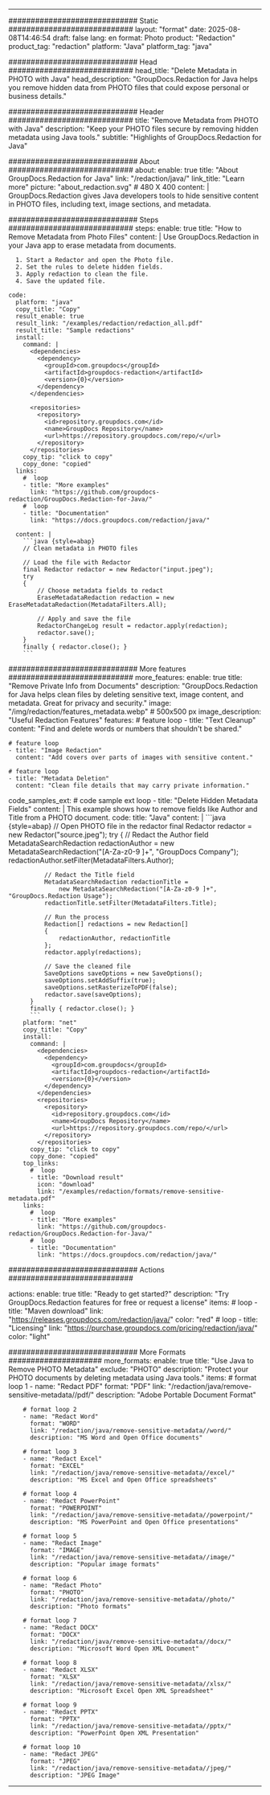
---
############################# Static ############################
layout: "format"
date:  2025-08-08T14:46:54
draft: false
lang: en
format: Photo
product: "Redaction"
product_tag: "redaction"
platform: "Java"
platform_tag: "java"

############################# Head ############################
head_title: "Delete Metadata in PHOTO with Java"
head_description: "GroupDocs.Redaction for Java helps you remove hidden data from PHOTO files that could expose personal or business details."

############################# Header ############################
title: "Remove Metadata from PHOTO with Java" 
description: "Keep your PHOTO files secure by removing hidden metadata using Java tools."
subtitle: "Highlights of GroupDocs.Redaction for Java" 

############################# About ############################
about:
    enable: true
    title: "About GroupDocs.Redaction for Java"
    link: "/redaction/java/"
    link_title: "Learn more"
    picture: "about_redaction.svg" # 480 X 400
    content: |
       GroupDocs.Redaction gives Java developers tools to hide sensitive content in PHOTO files, including text, image sections, and metadata.

############################# Steps ############################
steps:
    enable: true
    title: "How to Remove Metadata from Photo Files"
    content: |
      Use GroupDocs.Redaction in your Java app to erase metadata from documents.
      
      1. Start a Redactor and open the Photo file.
      2. Set the rules to delete hidden fields.
      3. Apply redaction to clean the file.
      4. Save the updated file.
   
    code:
      platform: "java"
      copy_title: "Copy"
      result_enable: true
      result_link: "/examples/redaction/redaction_all.pdf"
      result_title: "Sample redactions"
      install:
        command: |
          <dependencies>
            <dependency>
              <groupId>com.groupdocs</groupId>
              <artifactId>groupdocs-redaction</artifactId>
              <version>{0}</version>
            </dependency>
          </dependencies>

          <repositories>
            <repository>
              <id>repository.groupdocs.com</id>
              <name>GroupDocs Repository</name>
              <url>https://repository.groupdocs.com/repo/</url>
            </repository>
          </repositories>
        copy_tip: "click to copy"
        copy_done: "copied"
      links:
        #  loop
        - title: "More examples"
          link: "https://github.com/groupdocs-redaction/GroupDocs.Redaction-for-Java/"
        #  loop
        - title: "Documentation"
          link: "https://docs.groupdocs.com/redaction/java/"
          
      content: |
        ```java {style=abap}
        // Clean metadata in PHOTO files

        // Load the file with Redactor
        final Redactor redactor = new Redactor("input.jpeg");
        try
        {
            // Choose metadata fields to redact
            EraseMetadataRedaction redaction = new EraseMetadataRedaction(MetadataFilters.All);

            // Apply and save the file
            RedactorChangeLog result = redactor.apply(redaction);
            redactor.save();
        }
        finally { redactor.close(); }
        ```            


############################# More features ############################
more_features:
  enable: true
  title: "Remove Private Info from Documents"
  description: "GroupDocs.Redaction for Java helps clean files by deleting sensitive text, image content, and metadata. Great for privacy and security."
  image: "/img/redaction/features_metadata.webp" # 500x500 px
  image_description: "Useful Redaction Features"
  features:
    # feature loop
    - title: "Text Cleanup"
      content: "Find and delete words or numbers that shouldn't be shared."

    # feature loop
    - title: "Image Redaction"
      content: "Add covers over parts of images with sensitive content."

    # feature loop
    - title: "Metadata Deletion"
      content: "Clean file details that may carry private information."
      
  code_samples_ext:
    # code sample ext loop
    - title: "Delete Hidden Metadata Fields"
      content: |
        This example shows how to remove fields like Author and Title from a PHOTO document.
      code:
        title: "Java"
        content: |
          ```java {style=abap}
          //  Open PHOTO file in the redactor
          final Redactor redactor = new Redactor("source.jpeg");
          try
          {
              // Redact the Author field
              MetadataSearchRedaction redactionAuthor = 
                  new MetadataSearchRedaction("[A-Za-z0-9 ]+", "GroupDocs Company");
              redactionAuthor.setFilter(MetadataFilters.Author);

              // Redact the Title field
              MetadataSearchRedaction redactionTitle = 
                  new MetadataSearchRedaction("[A-Za-z0-9 ]+", "GroupDocs.Redaction Usage");
              redactionTitle.setFilter(MetadataFilters.Title);

              // Run the process
              Redaction[] redactions = new Redaction[]
              {
                  redactionAuthor, redactionTitle
              };
              redactor.apply(redactions);

              // Save the cleaned file
              SaveOptions saveOptions = new SaveOptions();
              saveOptions.setAddSuffix(true);
              saveOptions.setRasterizeToPDF(false);
              redactor.save(saveOptions);
          }
          finally { redactor.close(); }
          ```
        platform: "net"
        copy_title: "Copy"
        install:
          command: |
            <dependencies>
              <dependency>
                <groupId>com.groupdocs</groupId>
                <artifactId>groupdocs-redaction</artifactId>
                <version>{0}</version>
              </dependency>
            </dependencies>
            <repositories>
              <repository>
                <id>repository.groupdocs.com</id>
                <name>GroupDocs Repository</name>
                <url>https://repository.groupdocs.com/repo/</url>
              </repository>
            </repositories>
          copy_tip: "click to copy"
          copy_done: "copied"
        top_links:
          #  loop
          - title: "Download result"
            icon: "download"
            link: "/examples/redaction/formats/remove-sensitive-metadata.pdf"
        links:
          #  loop
          - title: "More examples"
            link: "https://github.com/groupdocs-redaction/GroupDocs.Redaction-for-Java/"
          #  loop
          - title: "Documentation"
            link: "https://docs.groupdocs.com/redaction/java/"


############################# Actions ############################

actions:
  enable: true
  title: "Ready to get started?"
  description: "Try GroupDocs.Redaction features for free or request a license"
  items:
    #  loop
    - title: "Maven download"
      link: "https://releases.groupdocs.com/redaction/java/"
      color: "red"
        #  loop
    - title: "Licensing"
      link: "https://purchase.groupdocs.com/pricing/redaction/java/"
      color: "light"


############################# More Formats #####################
more_formats:
    enable: true
    title: "Use Java to Remove PHOTO Metadata"
    exclude: "PHOTO"
    description: "Protect your PHOTO documents by deleting metadata using Java tools."
    items: 
        # format loop 1
        - name: "Redact PDF"
          format: "PDF"
          link: "/redaction/java/remove-sensitive-metadata//pdf/"
          description: "Adobe Portable Document Format"

        # format loop 2
        - name: "Redact Word"
          format: "WORD"
          link: "/redaction/java/remove-sensitive-metadata//word/"
          description: "MS Word and Open Office documents"
          
        # format loop 3
        - name: "Redact Excel"
          format: "EXCEL"
          link: "/redaction/java/remove-sensitive-metadata//excel/"
          description: "MS Excel and Open Office spreadsheets"

        # format loop 4
        - name: "Redact PowerPoint"
          format: "POWERPOINT"
          link: "/redaction/java/remove-sensitive-metadata//powerpoint/"
          description: "MS PowerPoint and Open Office presentations"

        # format loop 5
        - name: "Redact Image"
          format: "IMAGE"
          link: "/redaction/java/remove-sensitive-metadata//image/"
          description: "Popular image formats"

        # format loop 6
        - name: "Redact Photo"
          format: "PHOTO"
          link: "/redaction/java/remove-sensitive-metadata//photo/"
          description: "Photo formats"

        # format loop 7
        - name: "Redact DOCX"
          format: "DOCX"
          link: "/redaction/java/remove-sensitive-metadata//docx/"
          description: "Microsoft Word Open XML Document"
          
        # format loop 8
        - name: "Redact XLSX"
          format: "XLSX"
          link: "/redaction/java/remove-sensitive-metadata//xlsx/"
          description: "Microsoft Excel Open XML Spreadsheet"
          
        # format loop 9
        - name: "Redact PPTX"
          format: "PPTX"
          link: "/redaction/java/remove-sensitive-metadata//pptx/"
          description: "PowerPoint Open XML Presentation"

        # format loop 10
        - name: "Redact JPEG"
          format: "JPEG"
          link: "/redaction/java/remove-sensitive-metadata//jpeg/"
          description: "JPEG Image"


---